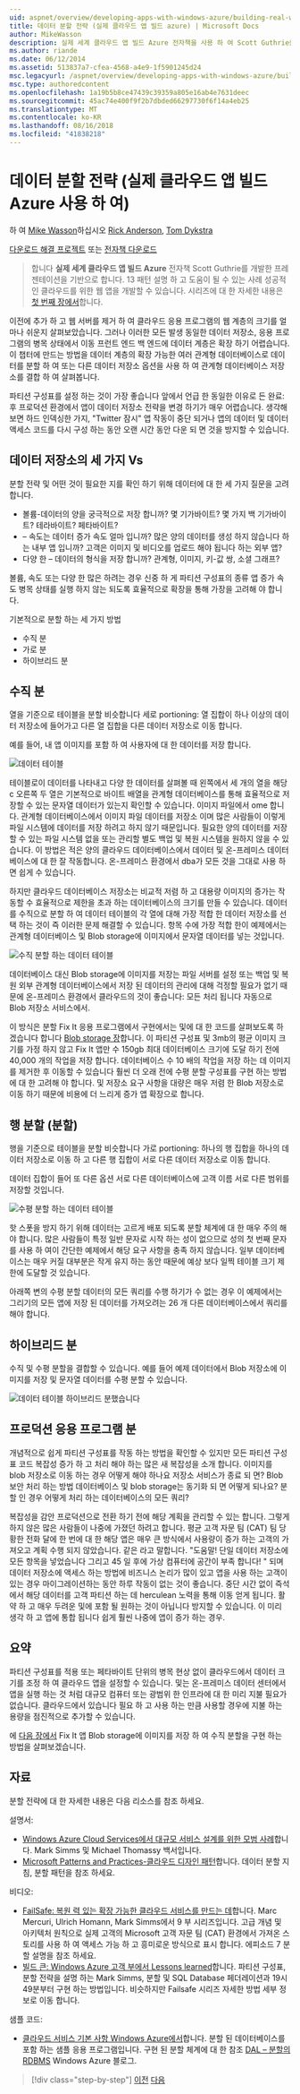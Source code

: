 ```yaml
---
uid: aspnet/overview/developing-apps-with-windows-azure/building-real-world-cloud-apps-with-windows-azure/data-partitioning-strategies
title: 데이터 분할 전략 (실제 클라우드 앱 빌드 azure) | Microsoft Docs
author: MikeWasson
description: 실제 세계 클라우드 앱 빌드 Azure 전자책을 사용 하 여 Scott Guthrie를 개발한 프레젠테이션을 기반으로 합니다. 13 패턴과 그을 수 있는 방법을 설명 하는 중...
ms.author: riande
ms.date: 06/12/2014
ms.assetid: 513837a7-cfea-4568-a4e9-1f5901245d24
msc.legacyurl: /aspnet/overview/developing-apps-with-windows-azure/building-real-world-cloud-apps-with-windows-azure/data-partitioning-strategies
msc.type: authoredcontent
ms.openlocfilehash: 1a19b5b8ce47439c39359a805e16ab4e7631deec
ms.sourcegitcommit: 45ac74e400f9f2b7dbded66297730f6f14a4eb25
ms.translationtype: MT
ms.contentlocale: ko-KR
ms.lasthandoff: 08/16/2018
ms.locfileid: "41838218"
---
```

<a name="data-partitioning-strategies-building-real-world-cloud-apps-with-azure"></a>데이터 분할 전략 (실제 클라우드 앱 빌드 Azure 사용 하 여)
====================
하 여 [Mike Wasson](https://github.com/MikeWasson)하십시오 [Rick Anderson](https://github.com/Rick-Anderson), [Tom Dykstra](https://github.com/tdykstra)

[다운로드 해결 프로젝트](http://code.msdn.microsoft.com/Fix-It-app-for-Building-cdd80df4) 또는 [전자책 다운로드](http://blogs.msdn.com/b/microsoft_press/archive/2014/07/23/free-ebook-building-cloud-apps-with-microsoft-azure.aspx)

> 합니다 **실제 세계 클라우드 앱 빌드 Azure** 전자책 Scott Guthrie를 개발한 프레젠테이션을 기반으로 합니다. 13 패턴 설명 하 고 도움이 될 수 있는 사례 성공적인 클라우드를 위한 웹 앱을 개발할 수 있습니다. 시리즈에 대 한 자세한 내용은 [첫 번째 장에서](introduction.md)합니다.


이전에 추가 하 고 웹 서버를 제거 하 여 클라우드 응용 프로그램의 웹 계층의 크기를 얼마나 쉬운지 살펴보았습니다. 그러나 이러한 모든 발생 동일한 데이터 저장소, 응용 프로그램의 병목 상태에서 이동 프런트 엔드 백 엔드에 데이터 계층은 확장 하기 어렵습니다. 이 챕터에 만드는 방법을 데이터 계층의 확장 가능한 여러 관계형 데이터베이스로 데이터를 분할 하 여 또는 다른 데이터 저장소 옵션을 사용 하 여 관계형 데이터베이스 저장소를 결합 하 여 살펴봅니다.

파티션 구성표를 설정 하는 것이 가장 좋습니다 앞에서 언급 한 동일한 이유로 든 완료: 후 프로덕션 환경에서 앱이 데이터 저장소 전략을 변경 하기가 매우 어렵습니다. 생각해 보면 하드 인덱싱한 가지, "Twitter 잠시" 앱 작동이 중단 되거나 앱의 데이터 및 데이터 액세스 코드를 다시 구성 하는 동안 오랜 시간 동안 다운 되 면 것을 방지할 수 있습니다.

## <a name="the-three-vs-of-data-storage"></a>데이터 저장소의 세 가지 Vs

분할 전략 및 어떤 것이 필요한 지를 확인 하기 위해 데이터에 대 한 세 가지 질문을 고려 합니다.

- 볼륨-데이터의 양을 궁극적으로 저장 합니까? 몇 기가바이트? 몇 가지 백 기가바이트? 테라바이트? 페타바이트?
- – 속도는 데이터 증가 속도 얼마 입니까? 많은 양의 데이터를 생성 하지 않습니다 하는 내부 앱 입니까? 고객은 이미지 및 비디오를 업로드 해야 됩니다 하는 외부 앱?
- 다양 한 – 데이터의 형식을 저장 합니까? 관계형, 이미지, 키-값 쌍, 소셜 그래프?

볼륨, 속도 또는 다양 한 많은 하려는 경우 신중 하 게 파티션 구성표의 종류 앱 증가 속도 병목 상태를 실행 하지 않는 되도록 효율적으로 확장을 통해 가장을 고려해 야 합니다.

기본적으로 분할 하는 세 가지 방법

- 수직 분
- 가로 분
- 하이브리드 분

## <a name="vertical-partitioning"></a>수직 분

열을 기준으로 테이블을 분할 비슷합니다 세로 portioning: 열 집합이 하나 이상의 데이터 저장소에 들어가고 다른 열 집합을 다른 데이터 저장소로 이동 합니다.

예를 들어, 내 앱 이미지를 포함 하 여 사용자에 대 한 데이터를 저장 합니다.

![데이터 테이블](data-partitioning-strategies/_static/image1.png)

테이블로이 데이터를 나타내고 다양 한 데이터를 살펴볼 때 왼쪽에서 세 개의 열을 해당 c 오른쪽 두 열은 기본적으로 바이트 배열을 관계형 데이터베이스를 통해 효율적으로 저장할 수 있는 문자열 데이터가 있는지 확인할 수 있습니다. 이미지 파일에서 ome 합니다. 관계형 데이터베이스에서 이미지 파일 데이터를 저장소 이며 많은 사람들이 이렇게 파일 시스템에 데이터를 저장 하려고 하지 않기 때문입니다. 필요한 양의 데이터를 저장할 수 있는 파일 시스템 없을 또는 관리할 별도 백업 및 복원 시스템을 원하지 않을 수 있습니다. 이 방법은 적은 양의 클라우드 데이터베이스에서 데이터 및 온-프레미스 데이터베이스에 대 한 잘 작동합니다. 온-프레미스 환경에서 dba가 모든 것을 그대로 사용 하면 쉽게 수 있습니다.

하지만 클라우드 데이터베이스 저장소는 비교적 저렴 하 고 대용량 이미지의 증가는 작동할 수 효율적으로 제한을 초과 하는 데이터베이스의 크기를 만들 수 있습니다. 데이터를 수직으로 분할 하 여 데이터 테이블의 각 열에 대해 가장 적합 한 데이터 저장소를 선택 하는 것이 즉 이러한 문제 해결할 수 있습니다. 항목 수에 가장 적합 한이 예제에서는 관계형 데이터베이스 및 Blob storage에 이미지에서 문자열 데이터를 넣는 것입니다.

![수직 분할 하는 데이터 테이블](data-partitioning-strategies/_static/image2.png)

데이터베이스 대신 Blob storage에 이미지를 저장는 파일 서버를 설정 또는 백업 및 복원 외부 관계형 데이터베이스에서 저장 된 데이터의 관리에 대해 걱정할 필요가 없기 때문에 온-프레미스 환경에서 클라우드의 것이 좋습니다: 모든 처리 됩니다 자동으로 Blob 저장소 서비스에서.

이 방식은 분할 Fix It 응용 프로그램에서 구현에서는 및에 대 한 코드를 살펴보도록 하겠습니다 합니다 [Blob storage 장](unstructured-blob-storage.md)합니다. 이 파티션 구성표 및 3mb의 평균 이미지 크기를 가정 하지 않고 Fix It 앱만 수 150gb 최대 데이터베이스 크기에 도달 하기 전에 40,000 개의 작업을 저장 합니다. 데이터베이스 수 10 배의 작업을 저장 하는 데 이미지를 제거한 후 이동할 수 있습니다 훨씬 더 오래 전에 수평 분할 구성표를 구현 하는 방법에 대 한 고려해 야 합니다. 및 저장소 요구 사항을 대량은 매우 저렴 한 Blob 저장소로 이동 하기 때문에 비용에 더 느리게 증가 앱 확장으로 합니다.

## <a name="horizontal-partitioning-sharding"></a>행 분할 (분할)

행을 기준으로 테이블을 분할 비슷합니다 가로 portioning: 하나의 행 집합을 하나의 데이터 저장소로 이동 하 고 다른 행 집합이 서로 다른 데이터 저장소로 이동 합니다.

데이터 집합이 들어 또 다른 옵션 서로 다른 데이터베이스에 고객 이름 서로 다른 범위를 저장할 것입니다.

![수평 분할 하는 데이터 테이블](data-partitioning-strategies/_static/image3.png)

핫 스폿을 방지 하기 위해 데이터는 고르게 배포 되도록 분할 체계에 대 한 매우 주의 해야 합니다. 많은 사람들이 특정 일반 문자로 시작 하는 성이 없으므로 성의 첫 번째 문자를 사용 하 여이 간단한 예제에서 해당 요구 사항을 충족 하지 않습니다. 일부 데이터베이스는 매우 커질 대부분은 작게 유지 하는 동안 때문에 예상 보다 일찍 테이블 크기 제한에 도달할 것 있습니다.

아래쪽 변의 수평 분할 데이터의 모든 쿼리를 수행 하기가 수 없는 경우 이 예제에서는 그리기의 모든 앱에 저장 된 데이터를 가져오려는 26 개 다른 데이터베이스에서 쿼리를 해야 합니다.

## <a name="hybrid-partitioning"></a>하이브리드 분

수직 및 수평 분할을 결합할 수 있습니다. 예를 들어 예제 데이터에서 Blob 저장소에 이미지를 저장 및 문자열 데이터를 수평 분할 수 있습니다.

![데이터 테이블 하이브리드 분했습니다](data-partitioning-strategies/_static/image4.png)

## <a name="partitioning-a-production-application"></a>프로덕션 응용 프로그램 분

개념적으로 쉽게 파티션 구성표를 작동 하는 방법을 확인할 수 있지만 모든 파티션 구성표 코드 복잡성 증가 하 고 처리 해야 하는 많은 새 복잡성을 소개 합니다. 이미지를 blob 저장소로 이동 하는 경우 어떻게 해야 하나요 저장소 서비스가 종료 되 면? Blob 보안 처리 하는 방법 데이터베이스 및 blob storage는 동기화 되 면 어떻게 되나요? 분할 인 경우 어떻게 처리 하는 데이터베이스의 모든 쿼리?

복잡성을 감안 프로덕션으로 전환 하기 전에 해당 계획을 관리할 수 있는 합니다. 그렇게 하지 않은 많은 사람들이 나중에 가졌던 하려고 합니다. 평균 고객 자문 팀 (CAT) 팀 당황한 전화 달에 한 번에 대 한 해당 앱은 매우 큰 방식에서 사용량이 증가 하는 고객의 가져오고 계획 수행 되지 않았습니다. 같은 라고 말합니다. "도움말! 단일 데이터 저장소에 모든 항목을 넣었습니다 그리고 45 일 후에 가상 컴퓨터에 공간이 부족 합니다! " 되며 데이터 저장소에 액세스 하는 방법에 비즈니스 논리가 많이 있고 앱을 사용 하는 고객이 있는 경우 마이그레이션하는 동안 하루 작동이 없는 것이 좋습니다. 중단 시간 없이 즉석에서 해당 데이터를 고객 파티션 하는 데 herculean 노력을 통해 이동 얻게 됩니다. 활약 하 고 매우 두려운 및에 포함 될 원하는 것이 아닙니다 방지할 수 있습니다. 이 미리 생각 하 고 앱에 통합 됩니다 쉽게 훨씬 나중에 앱이 증가 하는 경우.

## <a name="summary"></a>요약

파티션 구성표를 적용 또는 페타바이트 단위의 병목 현상 없이 클라우드에서 데이터 크기를 조정 하 여 클라우드 앱을 설정할 수 있습니다. 및는 온-프레미스 데이터 센터에서 앱을 실행 하는 것 처럼 대규모 컴퓨터 또는 광범위 한 인프라에 대 한 미리 지불 필요가 없습니다. 클라우드에서 있습니다 필요 하 고 사용 하는 만큼 사용할 경우에 지불 하는 용량을 점진적으로 추가할 수 있습니다.

에 [다음 장에서](unstructured-blob-storage.md) Fix It 앱 Blob storage에 이미지를 저장 하 여 수직 분할을 구현 하는 방법을 살펴보겠습니다.

## <a name="resources"></a>자료

분할 전략에 대 한 자세한 내용은 다음 리소스를 참조 하세요.

설명서:

- [Windows Azure Cloud Services에서 대규모 서비스 설계를 위한 모범 사례](https://msdn.microsoft.com/library/windowsazure/jj717232.aspx)합니다. Mark Simms 및 Michael Thomassy 백서입니다.
- [Microsoft Patterns and Practices-클라우드 디자인 패턴](https://msdn.microsoft.com/library/dn568099.aspx)합니다. 데이터 분할 지침, 분할 패턴을 참조 하세요.

비디오:

- [FailSafe: 복원 력 있는 확장 가능한 클라우드 서비스를 만드는 데](https://channel9.msdn.com/Series/FailSafe)합니다. Marc Mercuri, Ulrich Homann, Mark Simms에서 9 부 시리즈입니다. 고급 개념 및 아키텍처 원칙으로 실제 고객의 Microsoft 고객 자문 팀 (CAT) 환경에서 가져온 스토리를 사용 하 여 액세스 가능 하 고 흥미로운 방식으로 표시 합니다. 에피소드 7 분할 설명을 참조 하세요.
- [빌드 큰: Windows Azure 고객 부에서 Lessons learned](https://channel9.msdn.com/Events/Build/2012/3-029)합니다. 파티션 구성표, 분할 전략을 설명 하는 Mark Simms, 분할 및 SQL Database 페더레이션과 19시 49분부터 구현 하는 방법입니다. 비슷하지만 Failsafe 시리즈 자세한 방법 세부 정보로 이동 합니다.

샘플 코드:

- [클라우드 서비스 기본 사항 Windows Azure에서](https://code.msdn.microsoft.com/Cloud-Service-Fundamentals-4ca72649)합니다. 분할 된 데이터베이스를 포함 하는 샘플 응용 프로그램입니다. 구현 된 분할 체계에 대 한 참조 [DAL – 분할의 RDBMS](https://blogs.msdn.com/b/windowsazure/archive/2013/09/05/dal-sharding-of-rdbms.aspx) Windows Azure 블로그.

> [!div class="step-by-step"]
> [이전](data-storage-options.md)
> [다음](unstructured-blob-storage.md)
